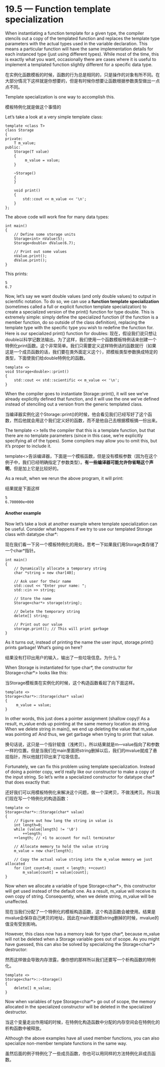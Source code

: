 # 19.5 — Function template specialization

When instantiating a function template for a given type, the compiler stencils out a copy of the templated function and replaces the template type parameters with the actual types used in the variable declaration. This means a particular function will have the same implementation details for each instanced type (just using different types). While most of the time, this is exactly what you want, occasionally there are cases where it is useful to implement a templated function slightly different for a specific data type.

在实例化函数模板的时候，函数的行为总是相同的，只是操作的对象有所不同。在大部分情况下这样就是你想要的，但是有时候你想要让函数根据参数类型做出一点点不同。

Template specialization is one way to accomplish this.

模板特例化就是做这个事情的

Let’s take a look at a very simple template class:

```
template <class T>
class Storage
{
private:
    T m_value;
public:
    Storage(T value)
    {
         m_value = value;
    }
 
    ~Storage()
    {
    }
 
    void print()
    {
        std::cout << m_value << '\n';
    }
};
```

The above code will work fine for many data types:

```
int main()
{
    // Define some storage units
    Storage<int> nValue(5);
    Storage<double> dValue(6.7);
 
    // Print out some values
    nValue.print();
    dValue.print();
}
```

This prints:

```
5
6.7
```

Now, let’s say we want double values (and only double values) to output in scientific notation. To do so, we can use a **function template specialization** (sometimes called a full or explicit function template specialization) to create a specialized version of the print() function for type double. This is extremely simple: simply define the specialized function (if the function is a member function, do so outside of the class definition), replacing the template type with the specific type you wish to redefine the function for. Here is our specialized print() function for doubles:
现在，假设我们说只想让double以科学记数法输出。为了这样，我们使用一个函数模板特例话来创建一个特例化print函数。这个非常简单。我们只需要定义这样特例话的函数就行（如果这是一个成员函数的话，我们要在类外面定义这个），把模板类型参数换成特定的类型，下面使我们给double特例化的函数。

```
template <>
void Storage<double>::print()
{
    std::cout << std::scientific << m_value << '\n';
}
```

When the compiler goes to instantiate Storage<double>::print(), it will see we’ve already explicitly defined that function, and it will use the one we’ve defined instead of stenciling out a version from the generic templated class.

当编译器实例化这个Storage<double>::print()的时候，他会看见我们已经写好了这个函数，然后他就会用这个我们定义好的函数，而不是他自己去根据模板搞一份出来。

The template <> tells the compiler that this is a template function, but that there are no template parameters (since in this case, we’re explicitly specifying all of the types). Some compilers may allow you to omit this, but it’s proper to include it.

template<>告诉编译器，下面是一个模板函数，但是没有模板参数（因为在这个例子中，我们已经明确指定了参数类型）。**有一些编译器可能允许你省略这个声明**，但是加上它是比较好的。

As a result, when we rerun the above program, it will print:

结果就是下面这样

```
5
6.700000e+000
```

#### **Another example**

Now let’s take a look at another example where template specialization can be useful. Consider what happens if we try to use our templated Storage class with datatype char*:

现在我们看一下另一个模板特例化的用处。思考一下如果我们用Storage类存储了一个char*指针。

```
int main()
{
    // Dynamically allocate a temporary string
    char *string = new char[40];
 
    // Ask user for their name
    std::cout << "Enter your name: ";
    std::cin >> string;
 
    // Store the name
    Storage<char*> storage(string);
 
    // Delete the temporary string
    delete[] string;
 
    // Print out our value
    storage.print(); // This will print garbage
}
```

As it turns out, instead of printing the name the user input, storage.print() prints garbage! What’s going on here?

结果没有打印出用户的输入，输出了一些垃圾信息。为什么？

When Storage is instantiated for type char*, the constructor for Storage<char*> looks like this:

当Storage模板类在实例化的时候，这个构造函数看起了向下面这样。

```
template <>
Storage<char*>::Storage(char* value)
{
     m_value = value;
}
```

In other words, this just does a pointer assignment (shallow copy)! As a result, m_value ends up pointing at the same memory location as string. When we delete string in main(), we end up deleting the value that m_value was pointing at! And thus, we get garbage when trying to print that value.

换句话说，这只是一个指针赋值（浅拷贝）。所以结果就是m—value指向了和参数一样的位置。但是当我们在main里面把string删掉以后，我们的mvalue就成了悬挂指针，所以他就打印出来了垃圾信息。

Fortunately, we can fix this problem using template specialization. Instead of doing a pointer copy, we’d really like our constructor to make a copy of the input string. So let’s write a specialized constructor for datatype char* that does exactly that:

还好我们可以用模板特例化来解决这个问题，做一个深拷贝，不做浅拷贝。所以我们现在写一个特例化的构造函数：

```
template <>
Storage<char*>::Storage(char* value)
{
    // Figure out how long the string in value is
    int length=0;
    while (value[length] != '\0')
        ++length;
    ++length; // +1 to account for null terminator
 
    // Allocate memory to hold the value string
    m_value = new char[length];
 
    // Copy the actual value string into the m_value memory we just allocated
    for (int count=0; count < length; ++count)
        m_value[count] = value[count];
}
```

Now when we allocate a variable of type Storage<char*>, this constructor will get used instead of the default one. As a result, m_value will receive its own copy of string. Consequently, when we delete string, m_value will be unaffected.

现在当我们分配了一个特例化的模板构造函数，这个构造函数会被使用。结果是mvalue会保存自己拷贝的地址，因此在main里面把string删掉的时候，mvalue的值没有受到影响。

However, this class now has a memory leak for type char*, because m_value will not be deleted when a Storage variable goes out of scope. As you might have guessed, this can also be solved by specializing the Storage<char*> destructor:

然而这样做会导致内存泄露，像你想的那样所以我们还要写一个析构函数的特例化。

```
template <>
Storage<char*>::~Storage()
{
    delete[] m_value;
}
```

Now when variables of type Storage<char*> go out of scope, the memory allocated in the specialized constructor will be deleted in the specialized destructor.

当这个变量走出作用域的时候，在特例化构造函数中分配的内存空间会在特例化的析构函数中被释放。

Although the above examples have all used member functions, you can also specialize non-member template functions in the same way.

虽然后面的例子特例化了一些成员函数，你也可以用同样的方法特例化非成员函数。